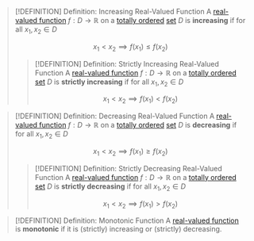 >[!DEFINITION] Definition: Increasing Real-Valued Function
>A [real-valued function](../../Real-Valued%20Function.md) $f: D \to \mathbb{R}$ on a [totally ordered](../../../../../Set%20Theory/Ordering/Total%20Order.md) [set](../../../../../Set%20Theory/Set.md) $D$ is **increasing** if for all $x_1, x_2 \in D$
>
>$$x_1 \lt x_2 \implies f(x_1) \le f(x_2)$$
>
>>[!DEFINITION] Definition: Strictly Increasing Real-Valued Function
>>A [real-valued function](../../Real-Valued%20Function.md) $f: D \to \mathbb{R}$ on a [totally ordered](../../../../../Set%20Theory/Ordering/Total%20Order.md) [set](../../../../../Set%20Theory/Set.md) $D$ is **strictly increasing** if for all $x_1, x_2 \in D$
>>
>>$$x_1 \lt x_2 \implies f(x_1) \lt f(x_2)$$

>[!DEFINITION] Definition: Decreasing Real-Valued Function
>A [real-valued function](../../Real-Valued%20Function.md) $f: D \to \mathbb{R}$ on a [totally ordered](../../../../../Set%20Theory/Ordering/Total%20Order.md) [set](../../../../../Set%20Theory/Set.md) $D$ is **decreasing** if for all $x_1, x_2 \in D$
>
>$$x_1 \lt x_2 \implies f(x_1) \ge f(x_2)$$
>
>>[!DEFINITION] Definition: Strictly Decreasing Real-Valued Function
>>A [real-valued function](../../Real-Valued%20Function.md) $f: D \to \mathbb{R}$ on a [totally ordered](../../../../../Set%20Theory/Ordering/Total%20Order.md) [set](../../../../../Set%20Theory/Set.md) $D$ is **strictly decreasing** if for all $x_1, x_2 \in D$
>>
>>$$x_1 \lt x_2 \implies f(x_1) \gt f(x_2)$$

>[!DEFINITION] Definition: Monotonic Function
>A [real-valued function](../../Real-Valued%20Function.md) is **monotonic** if it is (strictly) increasing or (strictly) decreasing.